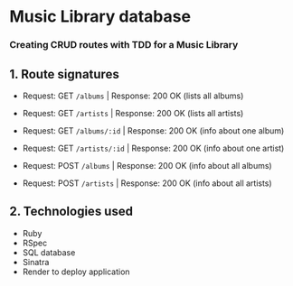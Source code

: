 # Music Library database

### Creating CRUD routes with TDD for a Music Library

## 1. Route signatures

- Request: GET `/albums`        | Response: 200 OK (lists all albums)

- Request: GET `/artists`       | Response: 200 OK (lists all artists)

- Request: GET `/albums/:id`    | Response: 200 OK (info about one album)

- Request: GET `/artists/:id`   | Response: 200 OK (info about one artist)

- Request: POST `/albums`       | Response: 200 OK (info about all albums)
  
- Request: POST `/artists`      | Response: 200 OK (info about all artists)


## 2. Technologies used
- Ruby
- RSpec
- SQL database
- Sinatra
- Render to deploy application
